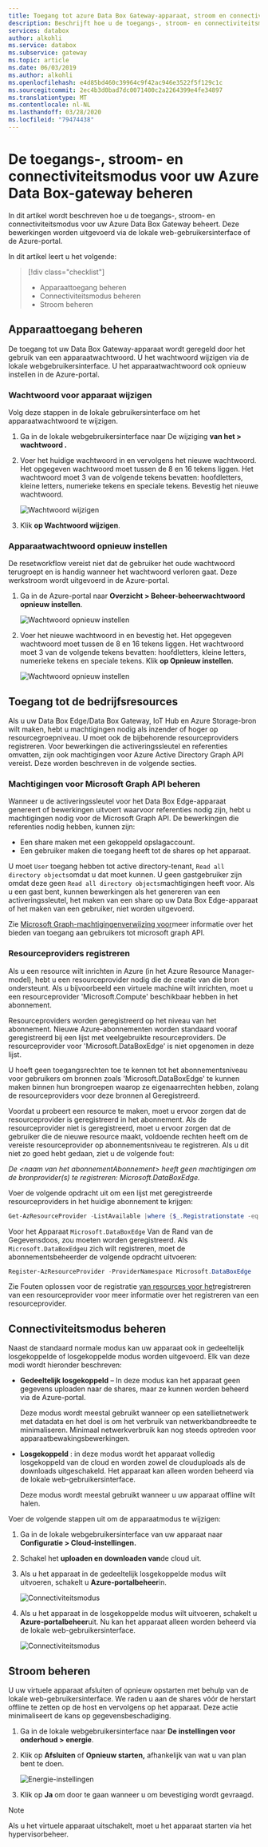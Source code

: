 ```yaml
---
title: Toegang tot azure Data Box Gateway-apparaat, stroom en connectiviteitsmodus
description: Beschrijft hoe u de toegangs-, stroom- en connectiviteitsmodus beheert voor het Azure Data Box Gateway-apparaat waarmee gegevens naar Azure kunnen worden overgedragen
services: databox
author: alkohli
ms.service: databox
ms.subservice: gateway
ms.topic: article
ms.date: 06/03/2019
ms.author: alkohli
ms.openlocfilehash: e4d85bd460c39964c9f42ac946e3522f5f129c1c
ms.sourcegitcommit: 2ec4b3d0bad7dc0071400c2a2264399e4fe34897
ms.translationtype: MT
ms.contentlocale: nl-NL
ms.lasthandoff: 03/28/2020
ms.locfileid: "79474438"
---
```

# <a name="manage-access-power-and-connectivity-mode-for-your-azure-data-box-gateway"></a>De toegangs-, stroom- en connectiviteitsmodus voor uw Azure Data Box-gateway beheren

In dit artikel wordt beschreven hoe u de toegangs-, stroom- en connectiviteitsmodus voor uw Azure Data Box Gateway beheert. Deze bewerkingen worden uitgevoerd via de lokale web-gebruikersinterface of de Azure-portal.

In dit artikel leert u het volgende:

> [!div class="checklist"]
> * Apparaattoegang beheren
> * Connectiviteitsmodus beheren
> * Stroom beheren

## <a name="manage-device-access"></a>Apparaattoegang beheren

De toegang tot uw Data Box Gateway-apparaat wordt geregeld door het gebruik van een apparaatwachtwoord. U het wachtwoord wijzigen via de lokale webgebruikersinterface. U het apparaatwachtwoord ook opnieuw instellen in de Azure-portal.

### <a name="change-device-password"></a>Wachtwoord voor apparaat wijzigen

Volg deze stappen in de lokale gebruikersinterface om het apparaatwachtwoord te wijzigen.

1. Ga in de lokale webgebruikersinterface naar De wijziging **van het > wachtwoord .**
2. Voer het huidige wachtwoord in en vervolgens het nieuwe wachtwoord. Het opgegeven wachtwoord moet tussen de 8 en 16 tekens liggen. Het wachtwoord moet 3 van de volgende tekens bevatten: hoofdletters, kleine letters, numerieke tekens en speciale tekens. Bevestig het nieuwe wachtwoord.

    ![Wachtwoord wijzigen](media/data-box-gateway-manage-access-power-connectivity-mode/change-password-1.png)

3. Klik **op Wachtwoord wijzigen**.
 
### <a name="reset-device-password"></a>Apparaatwachtwoord opnieuw instellen

De resetworkflow vereist niet dat de gebruiker het oude wachtwoord terugroept en is handig wanneer het wachtwoord verloren gaat. Deze werkstroom wordt uitgevoerd in de Azure-portal.

1. Ga in de Azure-portal naar **Overzicht > Beheer-beheerwachtwoord opnieuw instellen**.

    ![Wachtwoord opnieuw instellen](media/data-box-gateway-manage-access-power-connectivity-mode/reset-password-1.png)

 
2. Voer het nieuwe wachtwoord in en bevestig het. Het opgegeven wachtwoord moet tussen de 8 en 16 tekens liggen. Het wachtwoord moet 3 van de volgende tekens bevatten: hoofdletters, kleine letters, numerieke tekens en speciale tekens. Klik **op Opnieuw instellen**.

    ![Wachtwoord opnieuw instellen](media/data-box-gateway-manage-access-power-connectivity-mode/reset-password-2.png)

## <a name="manage-resource-access"></a>Toegang tot de bedrijfsresources

Als u uw Data Box Edge/Data Box Gateway, IoT Hub en Azure Storage-bron wilt maken, hebt u machtigingen nodig als inzender of hoger op resourcegroepniveau. U moet ook de bijbehorende resourceproviders registreren. Voor bewerkingen die activeringssleutel en referenties omvatten, zijn ook machtigingen voor Azure Active Directory Graph API vereist. Deze worden beschreven in de volgende secties.

### <a name="manage-microsoft-graph-api-permissions"></a>Machtigingen voor Microsoft Graph API beheren

Wanneer u de activeringssleutel voor het Data Box Edge-apparaat genereert of bewerkingen uitvoert waarvoor referenties nodig zijn, hebt u machtigingen nodig voor de Microsoft Graph API. De bewerkingen die referenties nodig hebben, kunnen zijn:

-  Een share maken met een gekoppeld opslagaccount.
-  Een gebruiker maken die toegang heeft tot de shares op het apparaat.

U moet `User` toegang hebben tot active directory-tenant, `Read all directory objects`omdat u dat moet kunnen. U geen gastgebruiker zijn omdat deze geen `Read all directory objects`machtigingen heeft voor. Als u een gast bent, kunnen bewerkingen als het genereren van een activeringssleutel, het maken van een share op uw Data Box Edge-apparaat of het maken van een gebruiker, niet worden uitgevoerd.

Zie [Microsoft Graph-machtigingenverwijzing voor](https://docs.microsoft.com/graph/permissions-reference)meer informatie over het bieden van toegang aan gebruikers tot microsoft graph API.

### <a name="register-resource-providers"></a>Resourceproviders registreren

Als u een resource wilt inrichten in Azure (in het Azure Resource Manager-model), hebt u een resourceprovider nodig die de creatie van die bron ondersteunt. Als u bijvoorbeeld een virtuele machine wilt inrichten, moet u een resourceprovider 'Microsoft.Compute' beschikbaar hebben in het abonnement.
 
Resourceproviders worden geregistreerd op het niveau van het abonnement. Nieuwe Azure-abonnementen worden standaard vooraf geregistreerd bij een lijst met veelgebruikte resourceproviders. De resourceprovider voor 'Microsoft.DataBoxEdge' is niet opgenomen in deze lijst.

U hoeft geen toegangsrechten toe te kennen tot het abonnementsniveau voor gebruikers om bronnen zoals 'Microsoft.DataBoxEdge' te kunnen maken binnen hun brongroepen waarop ze eigenaarrechten hebben, zolang de resourceproviders voor deze bronnen al Geregistreerd.

Voordat u probeert een resource te maken, moet u ervoor zorgen dat de resourceprovider is geregistreerd in het abonnement. Als de resourceprovider niet is geregistreerd, moet u ervoor zorgen dat de gebruiker die de nieuwe resource maakt, voldoende rechten heeft om de vereiste resourceprovider op abonnementsniveau te registreren. Als u dit niet zo goed hebt gedaan, ziet u de volgende fout:

*De \<naam van het abonnementAbonnement> heeft geen machtigingen om de bronprovider(s) te registreren: Microsoft.DataBoxEdge.*


Voer de volgende opdracht uit om een lijst met geregistreerde resourceproviders in het huidige abonnement te krijgen:

```PowerShell
Get-AzResourceProvider -ListAvailable |where {$_.Registrationstate -eq "Registered"}
```

Voor het Apparaat `Microsoft.DataBoxEdge` Van de Rand van de Gegevensdoos, zou moeten worden geregistreerd. Als `Microsoft.DataBoxEdge`u zich wilt registreren, moet de abonnementsbeheerder de volgende opdracht uitvoeren:

```PowerShell
Register-AzResourceProvider -ProviderNamespace Microsoft.DataBoxEdge
```

Zie Fouten oplossen voor de registratie [van resources voor het](https://docs.microsoft.com/azure/azure-resource-manager/resource-manager-register-provider-errors)registreren van een resourceprovider voor meer informatie over het registreren van een resourceprovider.

## <a name="manage-connectivity-mode"></a>Connectiviteitsmodus beheren

Naast de standaard normale modus kan uw apparaat ook in gedeeltelijk losgekoppelde of losgekoppelde modus worden uitgevoerd. Elk van deze modi wordt hieronder beschreven:

- **Gedeeltelijk losgekoppeld** – In deze modus kan het apparaat geen gegevens uploaden naar de shares, maar ze kunnen worden beheerd via de Azure-portal.

    Deze modus wordt meestal gebruikt wanneer op een satellietnetwerk met datadata en het doel is om het verbruik van netwerkbandbreedte te minimaliseren. Minimaal netwerkverbruik kan nog steeds optreden voor apparaatbewakingsbewerkingen.

- **Losgekoppeld** : in deze modus wordt het apparaat volledig losgekoppeld van de cloud en worden zowel de clouduploads als de downloads uitgeschakeld. Het apparaat kan alleen worden beheerd via de lokale web-gebruikersinterface.

    Deze modus wordt meestal gebruikt wanneer u uw apparaat offline wilt halen.

Voer de volgende stappen uit om de apparaatmodus te wijzigen:

1. Ga in de lokale webgebruikersinterface van uw apparaat naar **Configuratie > Cloud-instellingen.**
2. Schakel het **uploaden en downloaden van**de cloud uit.
3. Als u het apparaat in de gedeeltelijk losgekoppelde modus wilt uitvoeren, schakelt u **Azure-portalbeheer**in.

    ![Connectiviteitsmodus](media/data-box-gateway-manage-access-power-connectivity-mode/connectivity-mode-1.png)
 
4. Als u het apparaat in de losgekoppelde modus wilt uitvoeren, schakelt u **Azure-portalbeheer**uit. Nu kan het apparaat alleen worden beheerd via de lokale web-gebruikersinterface.

    ![Connectiviteitsmodus](media/data-box-gateway-manage-access-power-connectivity-mode/connectivity-mode-2.png)

## <a name="manage-power"></a>Stroom beheren

U uw virtuele apparaat afsluiten of opnieuw opstarten met behulp van de lokale web-gebruikersinterface. We raden u aan de shares vóór de herstart offline te zetten op de host en vervolgens op het apparaat. Deze actie minimaliseert de kans op gegevensbeschadiging.

1. Ga in de lokale webgebruikersinterface naar **De instellingen voor onderhoud > energie**.
2. Klik op **Afsluiten** of **Opnieuw starten,** afhankelijk van wat u van plan bent te doen.

    ![Energie-instellingen](media/data-box-gateway-manage-access-power-connectivity-mode/shut-down-restart-1.png)

3. Klik op **Ja** om door te gaan wanneer u om bevestiging wordt gevraagd.

> [!NOTE]
> Als u het virtuele apparaat uitschakelt, moet u het apparaat starten via het hypervisorbeheer.
